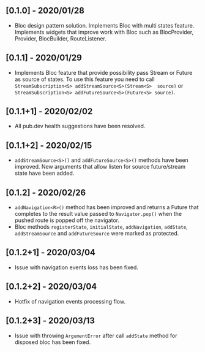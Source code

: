 ## [0.1.0] - 2020/01/28

* Bloc design pattern solution. Implements Bloc with multi states feature. 
Implements widgets that improve work with Bloc such as BlocProvider, Provider, BlocBuilder, RouteListener.

## [0.1.1] - 2020/01/29
* Implements Bloc feature that provide possibility pass Stream or Future as source of states. To 
use this feature you need to call `StreamSubscription<S> addStreamSource<S>(Stream<S> 
source)` or `StreamSubscription<S> addFutureSource<S>(Future<S> source)`.

## [0.1.1+1] - 2020/02/02
* All pub.dev health suggestions have been resolved.

## [0.1.1+2] - 2020/02/15
* `addStreamSource<S>()` and `addFutureSource<S>()` methods have been improved. New arguments 
that allow listen for source future/stream state have been added.

## [0.1.2] - 2020/02/26
* `addNavigation<R>()` method has been improved and returns a Future that completes to the result
 value passed to `Navigator.pop()` when the pushed route is popped off the navigator.
* Bloc methods `registerState`, `initialState`, `addNavigation`, `addState`, `addStreamSource` and
 `addFutureSource` were marked as protected.
 
## [0.1.2+1] - 2020/03/04
* Issue with navigation events loss has been fixed.

## [0.1.2+2] - 2020/03/04
*  Hotfix of navigation events processing flow.

## [0.1.2+3] - 2020/03/13
* Issue with throwing `ArgumentError` after call `addState` method for disposed bloc has been
 fixed. 

